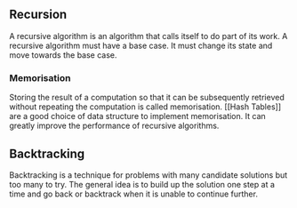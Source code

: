 ## Recursion

A recursive algorithm is an algorithm that calls itself to do part of its work. A recursive algorithm must have a base case. It must change its state and move towards the base case.

### Memorisation

Storing the result of a computation so that it can be subsequently retrieved without repeating the computation is called memorisation. [[Hash Tables]] are a good choice of data structure to implement memorisation. It can greatly improve the performance of recursive algorithms.

## Backtracking
Backtracking is a technique for problems with many candidate solutions but too many to try. The general idea is to build up the solution one step at a time and go back or backtrack when it is unable to continue further.